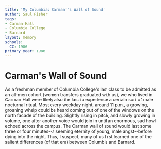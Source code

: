 ```yaml
---
title: 'My Columbia: Carman''s Wall of Sound'
author: Saul Fisher
tags:
- Carman Hall
- Columbia College
- Barnard
layout: memory
schools:
  CC: 1986
primary_year: 1986
---
```

# Carman's Wall of Sound

As a freshman member of Columbia College's last class to be admitted as an all-men cohort (women transfers graduated with us), we who lived in Carman Hall were likely also the last to experience a certain sort of male nocturnal ritual.  Most every weekday night, around 11 p.m., a growing, groaning whelp could be heard coming out of one of the windows on the north facade of the building.  Slightly rising in pitch, and slowly growing in volume, one after another voice would join in until an enormous, sad howl echoed across the campus.  The Carman wall of sound would last some three or four minutes--a seeming eternity of young, male angst--before dying into the night.  Thus, I suspect, many of us first learned one of the salient differences (of that era) between Columbia and Barnard.
